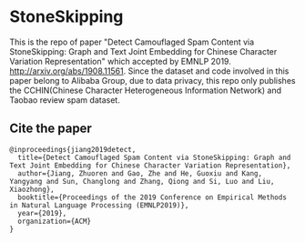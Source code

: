 # StoneSkipping

This is the repo of paper "Detect Camouflaged Spam Content via StoneSkipping: Graph and Text Joint Embedding for Chinese Character Variation Representation" which accepted by EMNLP 2019. http://arxiv.org/abs/1908.11561. Since the dataset and code involved in this paper belong to Alibaba Group, due to data privacy, this repo only publishes the CCHIN(Chinese Character Heterogeneous Information Network) and Taobao review spam dataset.

## Cite the paper

```
@inproceedings{jiang2019detect,
  title={Detect Camouflaged Spam Content via StoneSkipping: Graph and Text Joint Embedding for Chinese Character Variation Representation},
  author={Jiang, Zhuoren and Gao, Zhe and He, Guoxiu and Kang, Yangyang and Sun, Changlong and Zhang, Qiong and Si, Luo and Liu, Xiaozhong},
  booktitle={Proceedings of the 2019 Conference on Empirical Methods in Natural Language Processing (EMNLP2019)},
  year={2019},
  organization={ACM}
}
```
